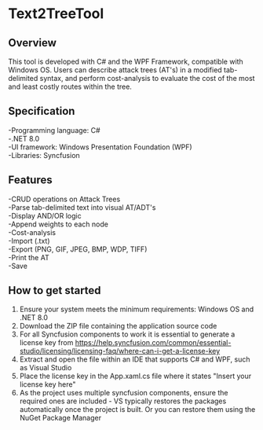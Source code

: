 # Text2TreeTool

## Overview

This tool is developed with C# and the WPF Framework, compatible with Windows OS. Users can describe attack trees (AT's) in a modified tab-delimited syntax, and perform cost-analysis to evaluate the cost of the most and least costly routes within the tree.

## Specification
-Programming language: C#\
-.NET 8.0 \
-UI framework: Windows Presentation Foundation (WPF)\
-Libraries: Syncfusion


## Features
-CRUD operations on Attack Trees \
-Parse tab-delimited text into visual AT/ADT's\
-Display AND/OR logic\
-Append weights to each node \
-Cost-analysis\
-Import (.txt)\
-Export (PNG, GIF, JPEG, BMP, WDP, TIFF)\
-Print the AT\
-Save

## How to get started
1. Ensure your system meets the minimum requirements: Windows OS and .NET 8.0
2. Download the ZIP file containing the application source code
3. For all Syncfusion components to work it is essential to  generate a license key from https://help.syncfusion.com/common/essential-studio/licensing/licensing-faq/where-can-i-get-a-license-key   
4. Extract and open the file within an IDE that supports C# and WPF, such as Visual Studio
5. Place the license key in the App.xaml.cs file where it states "Insert your license key here"
6. As the project uses multiple syncfusion components, ensure the required ones are included - VS typically restores the packages automatically once the project is built. Or you can restore them using the NuGet Package Manager

